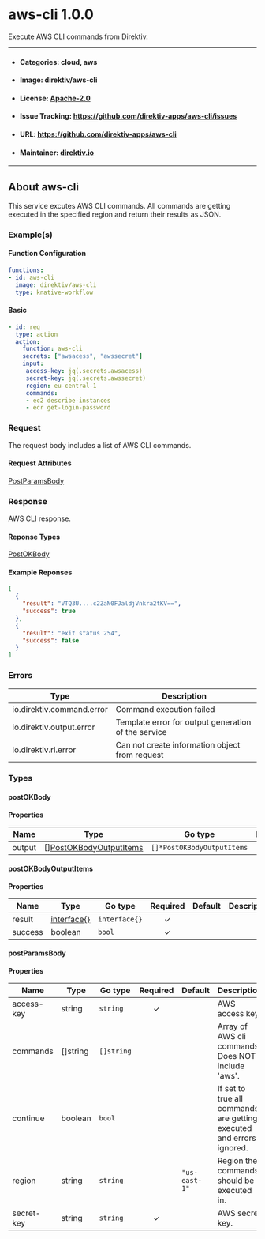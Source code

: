 
# aws-cli 1.0.0

Execute AWS CLI commands from Direktiv.

---
- #### Categories: cloud, aws
- #### Image: direktiv/aws-cli 
- #### License: [Apache-2.0](https://www.apache.org/licenses/LICENSE-2.0)
- #### Issue Tracking: https://github.com/direktiv-apps/aws-cli/issues
- #### URL: https://github.com/direktiv-apps/aws-cli
- #### Maintainer: [direktiv.io](https://www.direktiv.io)
---

## About aws-cli

This service excutes AWS CLI commands. All commands are getting executed in the specified region and return their results as JSON.

### Example(s)
  #### Function Configuration
  ```yaml
  functions:
  - id: aws-cli
    image: direktiv/aws-cli
    type: knative-workflow
  ```
   #### Basic
   ```yaml
   - id: req
     type: action
     action:
       function: aws-cli
       secrets: ["awsacess", "awssecret"]
       input:
        access-key: jq(.secrets.awsacess)
        secret-key: jq(.secrets.awssecret)
        region: eu-central-1
        commands:
        - ec2 describe-instances
        - ecr get-login-password
   ```

### Request

The request body includes a list of AWS CLI commands.

#### Request Attributes
[PostParamsBody](#post-params-body)

### Response
  AWS CLI response.
#### Reponse Types
    
  

[PostOKBody](#post-o-k-body)
#### Example Reponses
    
```json
[
  {
    "result": "VTQ3U....c2ZaN0FJaldjVnkra2tKV==",
    "success": true
  },
  {
    "result": "exit status 254",
    "success": false
  }
]
```

### Errors
| Type | Description
|------|---------|
| io.direktiv.command.error | Command execution failed |
| io.direktiv.output.error | Template error for output generation of the service |
| io.direktiv.ri.error | Can not create information object from request |


### Types
#### <span id="post-o-k-body"></span> postOKBody

  



**Properties**

| Name | Type | Go type | Required | Default | Description | Example |
|------|------|---------|:--------:| ------- |-------------|---------|
| output | [][PostOKBodyOutputItems](#post-o-k-body-output-items)| `[]*PostOKBodyOutputItems` |  | |  |  |


#### <span id="post-o-k-body-output-items"></span> postOKBodyOutputItems

  



**Properties**

| Name | Type | Go type | Required | Default | Description | Example |
|------|------|---------|:--------:| ------- |-------------|---------|
| result | [interface{}](#interface)| `interface{}` | ✓ | |  |  |
| success | boolean| `bool` | ✓ | |  |  |


#### <span id="post-params-body"></span> postParamsBody

  



**Properties**

| Name | Type | Go type | Required | Default | Description | Example |
|------|------|---------|:--------:| ------- |-------------|---------|
| access-key | string| `string` | ✓ | | AWS access key. | `ABCABCABCDABCABCABCD` |
| commands | []string| `[]string` |  | | Array of AWS cli commands. Does NOT include 'aws'. | `["ecr get-login-password","ec2 describe-instances"]` |
| continue | boolean| `bool` |  | | If set to true all commands are getting executed and errors ignored. | `true` |
| region | string| `string` |  | `"us-east-1"`| Region the commands should be executed in. | `eu-central-1` |
| secret-key | string| `string` | ✓ | | AWS secret key. | `Abcd45sa01234+ThIsIsSuPeRsEcReT` |

 
